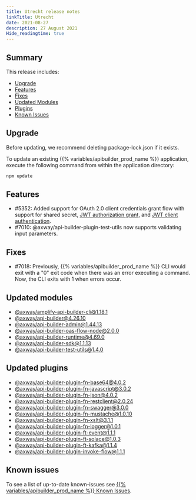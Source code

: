 ```yaml
---
title: Utrecht release notes
linkTitle: Utrecht
date: 2021-08-27
description: 27 August 2021
Hide_readingtime: true
---
```


## Summary

This release includes:

* [Upgrade](#upgrade)
* [Features](#features)
* [Fixes](#fixes)
* [Updated Modules](#updated-modules)
* [Plugins](#updated-plugins)
* [Known Issues](#known-issues)

## Upgrade

Before updating, we recommend deleting package-lock.json if it exists.

To update an existing {{% variables/apibuilder_prod_name %}} application, execute the following command from within the application directory:

```bash
npm update
```

## Features

* #5352: Added support for OAuth 2.0 client credentials grant flow with support for shared secret, [JWT authorization grant](https://datatracker.ietf.org/doc/html/rfc7523#section-2.1), and [JWT client authentication](https://datatracker.ietf.org/doc/html/rfc7523#section-2.2).
* #7010: @axway/api-builder-plugin-test-utils now supports validating input parameters.

## Fixes

* #7018: Previously, {{% variables/apibuilder_prod_name %}} CLI would exit with a "0" exit code when there was an error executing a command. Now, the CLI exits with 1 when errors occur.

## Updated modules

* [@axway/amplify-api-builder-cli@1.18.1](https://www.npmjs.com/package/@axway/amplify-api-builder-cli/v/1.18.1)
* [@axway/api-builder@4.26.10](https://www.npmjs.com/package/@axway/api-builder/v/4.26.10)
* [@axway/api-builder-admin@1.44.13](https://www.npmjs.com/package/@axway/api-builder-admin/v/1.44.13)
* [@axway/api-builder-oas-flow-node@2.0.0](https://www.npmjs.com/package/@axway/api-builder-oas-flow-node/v/2.0.0)
* [@axway/api-builder-runtime@4.69.0](https://www.npmjs.com/package/@axway/api-builder-runtime/v/4.69.0)
* [@axway/api-builder-sdk@1.1.13](https://www.npmjs.com/package/@axway/api-builder-sdk/v/1.1.13)
* [@axway/api-builder-test-utils@1.4.0](https://www.npmjs.com/package/@axway/api-builder-test-utils/v/1.4.0)

## Updated plugins

* [@axway/api-builder-plugin-fn-base64@4.0.2](https://www.npmjs.com/package/@axway/api-builder-plugin-fn-base64/v/4.0.2)
* [@axway/api-builder-plugin-fn-javascript@3.0.2](https://www.npmjs.com/package/@axway/api-builder-plugin-fn-javascript/v/3.0.2)
* [@axway/api-builder-plugin-fn-json@4.0.2](https://www.npmjs.com/package/@axway/api-builder-plugin-fn-json/v/4.0.2)
* [@axway/api-builder-plugin-fn-restclient@2.0.24](https://www.npmjs.com/package/@axway/api-builder-plugin-fn-restclient/v/2.0.24)
* [@axway/api-builder-plugin-fn-swagger@3.0.0](https://www.npmjs.com/package/@axway/api-builder-plugin-fn-swagger/v/3.0.0)
* [@axway/api-builder-plugin-fn-mustache@1.0.10](https://www.npmjs.com/package/@axway/api-builder-plugin-fn-mustache/v/1.0.10)
* [@axway/api-builder-plugin-fn-xslt@3.1.1](https://www.npmjs.com/package/@axway/api-builder-plugin-fn-xslt/v/3.1.1)
* [@axway/api-builder-plugin-fn-logger@1.0.1](https://www.npmjs.com/package/@axway/api-builder-plugin-fn-logger/v/1.0.1)
* [@axway/api-builder-plugin-ft-event@1.1.1](https://www.npmjs.com/package/@axway/api-builder-plugin-ft-event/v/1.1.1)
* [@axway/api-builder-plugin-ft-solace@1.0.3](https://www.npmjs.com/package/@axway/api-builder-plugin-ft-solace/v/1.0.3)
* [@axway/api-builder-plugin-ft-kafka@1.1.4](https://www.npmjs.com/package/@axway/api-builder-plugin-ft-kafka/v/1.1.4)
* [@axway/api-builder-plugin-invoke-flow@1.1.1](https://www.npmjs.com/package/@axway/api-builder-plugin-invoke-flow/v/1.1.1)

## Known issues

To see a list of up-to-date known-issues see [{{% variables/apibuilder_prod_name %}} Known Issues](/docs/known_issues/).

